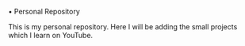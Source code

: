 • Personal Repository

This is my personal repository.
Here I will be adding the small projects which I learn on YouTube.
